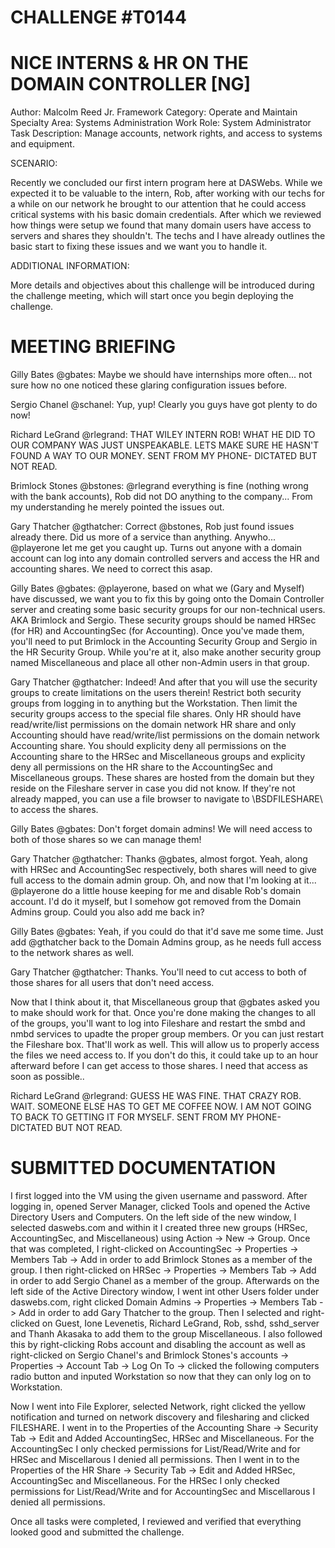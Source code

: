 # CHALLENGE #T0144
# NICE INTERNS & HR ON THE DOMAIN CONTROLLER [NG]
Author: Malcolm Reed Jr.
Framework Category: Operate and Maintain
Specialty Area: Systems Administration
Work Role: System Administrator
Task Description: Manage accounts, network rights, and access to systems and equipment.

SCENARIO:

Recently we concluded our first intern program here at DASWebs. While we expected it to be valuable to the intern, Rob, after working with our techs for a while on our network he brought to our attention that he could access critical systems with his basic domain credentials. After which we reviewed how things were setup we found that many domain users have access to servers and shares they shouldn't. The techs and I have already outlines the basic start to fixing these issues and we want you to handle it.

ADDITIONAL INFORMATION:

More details and objectives about this challenge will be introduced during the challenge meeting, which will start once you begin deploying the challenge.

# MEETING BRIEFING
Gilly Bates @gbates: Maybe we should have internships more often... not sure how no one noticed these glaring configuration issues before.

Sergio Chanel @schanel: Yup, yup! Clearly you guys have got plenty to do now!

Richard LeGrand @rlegrand: THAT WILEY INTERN ROB! WHAT HE DID TO OUR COMPANY WAS JUST UNSPEAKABLE. LETS MAKE SURE HE HASN'T FOUND A WAY TO OUR MONEY. SENT FROM MY PHONE- DICTATED BUT NOT READ.

Brimlock Stones @bstones: @rlegrand everything is fine (nothing wrong with the bank accounts), Rob did not DO anything to the company... From my understanding he merely pointed the issues out.

Gary Thatcher @gthatcher: Correct @bstones, Rob just found issues already there. Did us more of a service than anything. Anywho... @playerone let me get you caught up. Turns out anyone with a domain account can log into any domain controlled servers and access the HR and accounting shares. We need to correct this asap.

Gilly Bates @gbates: @playerone, based on what we (Gary and Myself) have discussed, we want you to fix this by going onto the Domain Controller server and creating some basic security groups for our non-technical users. AKA Brimlock and Sergio. These security groups should be named HRSec (for HR) and AccountingSec (for Accounting). Once you've made them, you'll need to put Brimlock in the Accounting Security Group and Sergio in the HR Security Group. While you're at it, also make another security group named Miscellaneous and place all other non-Admin users in that group.

Gary Thatcher @gthatcher: Indeed! And after that you will use the security groups to create limitations on the users therein! Restrict both security groups from logging in to anything but the Workstation. Then limit the security groups access to the special file shares. Only HR should have read/write/list permissions on the domain network HR share and only Accounting should have read/write/list permissions on the domain network Accounting share. You should explicity deny all permissions on the Accounting share to the HRSec and Miscellaneous groups and explicity deny all permissions on the HR share to the AccountingSec and Miscellaneous groups. These shares are hosted from the domain but they reside on the Fileshare server in case you did not know. If they're not already mapped, you can use a file browser to navigate to \BSDFILESHARE\ to access the shares.

Gilly Bates @gbates: Don't forget domain admins! We will need access to both of those shares so we can manage them!

Gary Thatcher @gthatcher: Thanks @gbates, almost forgot. Yeah, along with HRSec and AccountingSec respectively, both shares will need to give full access to the domain admin group. Oh, and now that I'm looking at it... @playerone do a little house keeping for me and disable Rob's domain account. I'd do it myself, but I somehow got removed from the Domain Admins group. Could you also add me back in?

Gilly Bates @gbates: Yeah, if you could do that it'd save me some time. Just add @gthatcher back to the Domain Admins group, as he needs full access to the network shares as well.

Gary Thatcher @gthatcher: Thanks. You'll need to cut access to both of those shares for all users that don't need access.

Now that I think about it, that Miscellaneous group that @gbates asked you to make should work for that. Once you're done making the changes to all of the groups, you'll want to log into Fileshare and restart the smbd and nmbd services to upadte the proper group members. Or you can just restart the Fileshare box. That'll work as well. This will allow us to properly access the files we need access to. If you don't do this, it could take up to an hour afterward before I can get access to those shares. I need that access as soon as possible..

Richard LeGrand @rlegrand: GUESS HE WAS FINE. THAT CRAZY ROB. WAIT. SOMEONE ELSE HAS TO GET ME COFFEE NOW. I AM NOT GOING TO BACK TO GETTING IT FOR MYSELF. SENT FROM MY PHONE- DICTATED BUT NOT READ.

# SUBMITTED DOCUMENTATION
I first logged into the VM using the given username and password. After logging in, opened Server Manager, clicked Tools and opened the Active Directory Users and Computers. On the left side of the new window, I selected daswebs.com and within it I created three new groups (HRSec, AccountingSec, and Miscellaneous) using Action -> New -> Group. Once that was completed, I right-clicked on AccountingSec -> Properties -> Members Tab -> Add in order to add Brimlock Stones as a member of the group. I then right-clicked on HRSec -> Properties -> Members Tab -> Add in order to add Sergio Chanel as a member of the group. Afterwards on the left side of the Active Directory window, I went int other Users folder under daswebs.com, right clicked Domain Admins -> Properties -> Members Tab -> Add in order to add Gary Thatcher to the group. Then I selected and right-clicked on Guest, Ione Levenetis, Richard LeGrand, Rob, sshd, sshd_server and Thanh Akasaka to add them to the group Miscellaneous. I also followed this by right-clicking Robs account and disabling the account as well as right-clicked on Sergio Chanel's and Brimlock Stones's accounts -> Properties -> Account Tab -> Log On To -> clicked the following computers radio button and inputed Workstation so now that they can only log on to Workstation.

Now I went into File Explorer, selected Network, right clicked the yellow notification and turned on network discovery and filesharing and clicked FILESHARE. I went in to the Properties of the Accounting Share -> Security Tab -> Edit and Added AccountingSec, HRSec and Miscellaneous. For the AccountingSec I only checked permissions for List/Read/Write and for HRSec and Miscellarous I denied all permissions. Then I went in to the Properties of the HR Share -> Security Tab -> Edit and Added HRSec, AccountingSec and Miscellaneous. For the HRSec I only checked permissions for List/Read/Write and for AccountingSec and Miscellarous I denied all permissions. 

Once all tasks were completed, I reviewed and verified that everything looked good and submitted the challenge.
